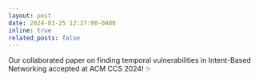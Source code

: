 ```yaml
---
layout: post
date: 2024-03-25 12:27:00-0400
inline: true
related_posts: false
---
```


Our collaborated paper on finding temporal vulnerabilities in Intent-Based Networking accepted at ACM CCS 2024! :sparkles:
